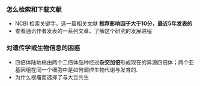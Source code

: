 ### 怎么检索和下载文献

- NCBI 检索关键字，选一篇相关文献 **推荐影响因子大于10分，最近5年发表的**
- 查看通讯作者发表的一系列文章，了解这个研究的发展进程

### 对遗传学或生物信息的困惑

- 四倍体陆地棉由两个二倍体品种经过**杂交加倍**形成现在的异源四倍体；两个亚基因组在同一个细胞中是如何调控生物代谢与发育的.
- 为什么根瘤菌选择了与大豆共生 